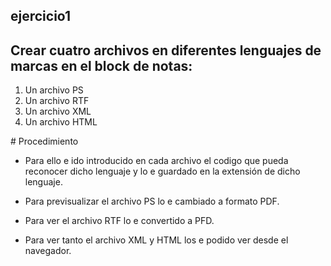 ## ejercicio1
## Crear cuatro archivos en diferentes lenguajes de marcas en el block de notas:
<ol>
  <li> Un archivo PS </li>
  <li> Un archivo RTF </li>
  <li> Un archivo XML </li>
  <li> Un archivo HTML </li>
</ol>
# Procedimiento

* Para ello e ido introducido en cada archivo el codigo que pueda reconocer dicho lenguaje y lo e guardado en la extensión de dicho lenguaje.
 
 
* Para previsualizar el archivo PS lo e cambiado a formato PDF.
 
 
* Para ver el archivo RTF lo e convertido a PFD.
 
 
* Para ver tanto el archivo XML y HTML los e podido ver desde el navegador.

